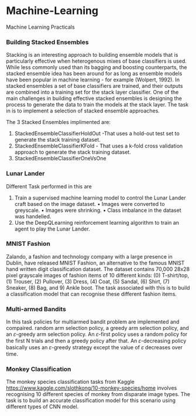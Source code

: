 # Machine-Learning
Machine Learning Practicals 

### Building Stacked Ensembles
Stacking is an interesting approach to building ensemble models that is
particularly effective when heterogenous mixes of base classifiers is used. While
less commonly used than its bagging and boosting counterparts, the stacked
ensemble idea has been around for as long as ensemble models have been
popular in machine learning - for example (Wolpert, 1992). In stacked
ensembles a set of base classifiers are trained, and their outputs are combined
into a training set for the stack layer classifier. One of the main challenges in
building effective stacked ensembles is designing the process to generate the
data to train the models at the stack layer.
The task in is to implement a selection of stacked ensemble approaches.

The 3 Stacked Ensembles implimented are:
1. StackedEnsembleClassifierHoldOut -That uses a hold-out test set to generate the stack training dataset.
2. StackedEnsembleClassifierKFold - That uses a k-fold cross validation approach to generate the stack training dataset.
3. StackedEnsembleClassifierOneVsOne 


### Lunar Lander
Different Task performed in this are
1. Train a supervised machine learning model to control the Lunar Lander craft based on the image dataset.
  • Images were converted to greyscale.
  • Images were shrinking.
  • Class imbalance in the dataset was handelled.
2. Use the DeepQLearning reinforcement learning algorithm to train an agent to play the Lunar Lander.

### MNIST Fashion
Zalando, a fashion and technology company with a large presence in Dublin, have released MNIST Fashion, an alternative to the famous MNIST hand written digit classification dataset. The dataset contains 70,000 28x28 pixel grayscale images of fashion items of 10 different kinds: (0) T-shirt/top, (1) Trouser, (2) Pullover, (3) Dress, (4) Coat, (5) Sandal, (6) Shirt, (7) Sneaker, (8) Bag, and 9) Ankle boot. The task associated with this is to build a classification model that can recognise these different fashion items.


### Multi-armed Bandits
In this task policies for multiarmed bandit problem are implemented and compaired.
random arm selection policy, a greedy arm selection policy, and an 𝜀-greedy arm selection policy.
An 𝜀-first policy uses a random policy for the first N trials and then a greedy policy after that. 
An 𝜀-decreasing policy basically uses an 𝜀-greedy strategy except the value of 𝜀 decreases over time.


### Monkey Classification
The monkey species classification tasks from Kaggle https://www.kaggle.com/slothkong/10-monkey-species/home involves recognising 10 different species of monkey from disparate image types. The task is to build an accurate classification model for this scenario using different types of CNN model.

